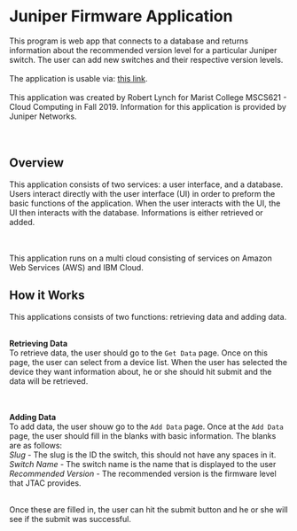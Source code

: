 # Juniper Firmware Application
This program is web app that connects to a database and returns information about the recommended version level for a particular Juniper switch. The user can add new switches and their respective version levels.
<br><br>
The application is usable via: [this link](http://mscs621.rlyn.ch:5000).
<br><br>
This application was created by Robert Lynch for Marist College MSCS621 - Cloud Computing in Fall 2019. Information for this application is provided by Juniper Networks.
<br><br><br>
## Overview
This application consists of two services: a user interface, and a database. Users interact directly with the user interface (UI) in order to preform the basic functions of the application. When the user interacts with the UI, the UI then interacts with the database. Informations is either retrieved or added.

<br><br>
This application runs on a multi cloud consisting of services on Amazon Web Services (AWS) and IBM Cloud.
## How it Works
This applications consists of two functions: retrieving data and adding data.<br><br>


**Retrieving Data**<br>
To retrieve data, the user should go to the `Get Data` page. Once on this page, the user can select from a device list. When the user has selected the device they want information about, he or she should hit submit and the data will be retrieved.

<br><br>
**Adding Data**<br>
To add data, the user shouw go to the `Add Data` page. Once at the `Add Data` page, the user should fill in the blanks with basic information. The blanks are as follows:<br>
_Slug_ -  The slug is the ID the switch, this should not have any spaces in it.<br>
_Switch Name_ - The switch name is the name that is displayed to the user<br>
_Recommended Version_ - The recommended version is the firmware level that JTAC provides.<br>

<br>
Once these are filled in, the user can hit the submit button and he or she will see if the submit was successful.
